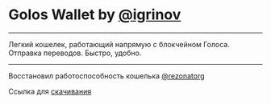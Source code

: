 # Golos Wallet by [@igrinov](http://golos.id/@igrinov "@igrinov")
**********
Легкий кошелек, работающий напрямую с блокчейном Голоса. Отправка переводов. Быстро, удобно.
**********
Восстановил работоспособность кошелька [@rezonatorg](https://github.com/rezonatorg/goloswallet "@rezonatorg")

Ссылка для [скачивания](https://github.com/igrinov/golos-goloswallet/archive/refs/heads/master.zip)
